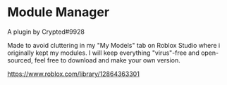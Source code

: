 # Module Manager
A plugin by Crypted#9928

Made to avoid cluttering in my "My Models" tab on Roblox Studio where i originally kept my modules.
I will keep everything "virus"-free and open-sourced, feel free to download and make your own version.

https://www.roblox.com/library/12864363301
